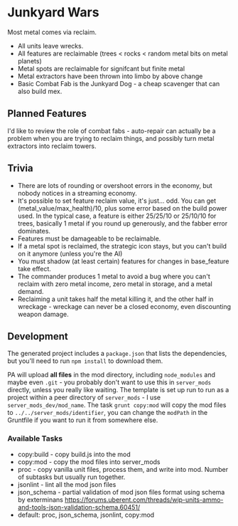 # Junkyard Wars

Most metal comes via reclaim.

- All units leave wrecks.
- All features are reclaimable (trees < rocks < random metal bits on metal planets)
- Metal spots are reclaimable for signifcant but finite metal
- Metal extractors have been thrown into limbo by above change
- Basic Combat Fab is the Junkyard Dog - a cheap scavenger that can also build mex.

## Planned Features

I'd like to review the role of combat fabs - auto-repair can actually be a problem when you are trying to reclaim things, and possibly turn metal extractors into reclaim towers.

## Trivia

- There are lots of rounding or overshoot errors in the economy, but nobody notices in a streaming economy.
- It's possible to set feature reclaim value, it's just... odd.  You can get (metal_value/max_health)/10, plus some error based on the build power used.  In the typical case, a feature is either 25/25/10 or 25/10/10 for trees, basically 1 metal if you round up generously, and the fabber error dominates.
- Features must be damageable to be reclaimable.
- If a metal spot is reclaimed, the strategic icon stays, but you can't build on it anymore (unless you're the AI)
- You must shadow (at least certain) features for changes in base_feature take effect.
- The commander produces 1 metal to avoid a bug where you can't reclaim with zero metal income, zero metal in storage, and a metal demand.
- Reclaiming a unit takes half the metal killing it, and the other half in wreckage - wreckage can never be a closed economy, even discounting weapon damage.

## Development

The generated project includes a `package.json` that lists the dependencies, but you'll need to run `npm install` to download them.

PA will upload **all files** in the mod directory, including `node_modules` and maybe even `.git` - you probably don't want to use this in `server_mods` directly, unless you really like waiting.  The template is set up run to run as a project within a peer directory of `server_mods` - I use `server_mods_dev/mod_name`.  The task `grunt copy:mod` will copy the mod files to `../../server_mods/identifier`, you can change the `modPath` in the Gruntfile if you want to run it from somewhere else.

### Available Tasks

- copy:build - copy build.js into the mod
- copy:mod - copy the mod files into server_mods
- proc - copy vanilla unit files, process them, and write into mod.  Number of subtasks but usually run together.
- jsonlint - lint all the mod json files
- json_schema - partial validation of mod json files format using schema by exterminans https://forums.uberent.com/threads/wip-units-ammo-and-tools-json-validation-schema.60451/
- default: proc, json_schema, jsonlint, copy:mod

